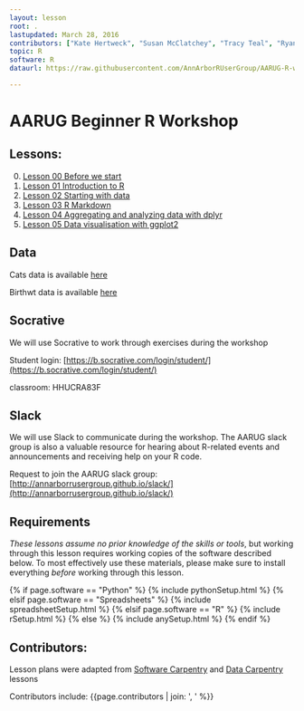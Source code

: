 ```yaml
---
layout: lesson
root: .
lastupdated: March 28, 2016
contributors: ["Kate Hertweck", "Susan McClatchey", "Tracy Teal", "Ryan Williams", "Michelle Berry", "Ellis Valentiner", "Rob Weyant", "Clayton Yochum"]
topic: R
software: R
dataurl: https://raw.githubusercontent.com/AnnArborRUserGroup/AARUG-R-workshop/gh-pages/data

---
```


<!-- USING THIS LESSON TEMPLATE -->
<!-- Lesson specific information is taken from the YAML header at the top of the page -->

<!-- THE LESSON INFORMATION -->


AARUG Beginner R Workshop
=======


<!-- ###### INDEX OF LESSONS ON THIS TOPIC ###### -->

## Lessons:


0. [Lesson 00 Before we start](00-before-we-start.html)
1. [Lesson 01 Introduction to R](01-intro-to-R.html)
2. [Lesson 02 Starting with data](02-starting-with-data.html)
3. [Lesson 03 R Markdown](03-rmarkdown.html)
4. [Lesson 04 Aggregating and analyzing data with dplyr](04-dplyr.html)
5. [Lesson 05 Data visualisation with ggplot2](05-data-visualization.html)
<!-- 6. [Lesson 06 Stats models](06-stats-models.html)
 -->

## Data

Cats data is available [here]({{page.dataurl}}/cats.csv)
         	
Birthwt data is available [here]({{page.dataurl}}/birthwt.csv)

## Socrative

We will use Socrative to work through exercises during the workshop  				

Student login: [https://b.socrative.com/login/student/](https://b.socrative.com/login/student/)		  

classroom: HHUCRA83F

## Slack

We will use Slack to communicate during the workshop. The AARUG slack group is also 
a valuable resource for hearing about R-related events and announcements and receiving help
on your R code. 

Request to join the AARUG slack group: [http://annarborrusergroup.github.io/slack/](http://annarborrusergroup.github.io/slack/)
			


## Requirements

*These lessons assume no prior knowledge of the skills or tools*, but working
through this lesson requires working copies of the software described below.
To most effectively use these materials, please make sure to install everything
*before* working through this lesson.




{% if page.software == "Python" %}
{% include pythonSetup.html %}
{% elsif page.software == "Spreadsheets" %}
{% include spreadsheetSetup.html %}
{% elsif page.software == "R" %}
{% include rSetup.html %}
{% else %}
{% include anySetup.html %}
{% endif %}

## Contributors:
Lesson plans were adapted from [Software Carpentry](http://software-carpentry.org/) and [Data Carpentry](http://www.datacarpentry.org/) lessons    

Contributors include: {{page.contributors | join: ', ' %}}

